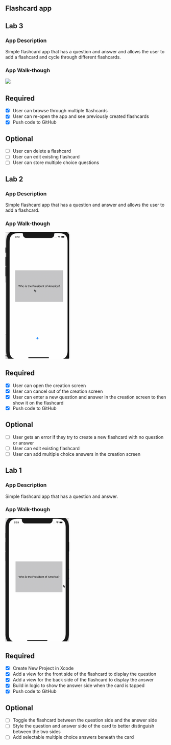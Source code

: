 ## Flashcard app

## Lab 3

### App Description
Simple flashcard app that has a question and answer and allows the user to add a flashcard and cycle through different flashcards.

### App Walk-though

<img src="https://i.imgur.com/CDraTSi.gif" width=200><br>


## Required
- [x] User can browse through multiple flashcards
- [x] User can re-open the app and see previously created flashcards
- [x] Push code to GitHub
## Optional
- [ ] User can delete a flashcard
- [ ] User can edit existing flashcard
- [ ] User can store multiple choice questions

## Lab 2

### App Description
Simple flashcard app that has a question and answer and allows the user to add a flashcard.

### App Walk-though

<img src="appdemo2.gif" width=200><br>


## Required
- [x] User can open the creation screen
- [x] User can cancel out of the creation screen
- [x] User can enter a new question and answer in the creation screen to then show it on the flashcard
- [x] Push code to GitHub
## Optional
- [ ] User gets an error if they try to create a new flashcard with no question or answer
- [ ] User can edit existing flashcard
- [ ] User can add multiple choice answers in the creation screen

## Lab 1

### App Description
 Simple flashcard app that has a question and answer.

### App Walk-though

<img src="appdemo.gif" width=200><br>

## Required
- [x] Create New Project in Xcode
- [x] Add a view for the front side of the flashcard to display the question
- [x] Add a view for the back side of the flashcard to display the answer
- [x] Build in logic to show the answer side when the card is tapped
- [x] Push code to GitHub
## Optional
- [ ] Toggle the flashcard between the question side and the answer side
- [ ] Style the question and answer side of the card to better distinguish between the two sides
- [ ] Add selectable multiple choice answers beneath the card
